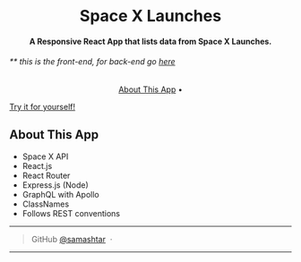 <h1 align="center">
  <br>
  <!-- <img src="./readmepics/login.png" width="200" height="350" > -->
  <br>
Space X Launches  
<br>
</h1>

<h4 align="center">A Responsive React App that lists data from Space X Launches. </h4>

<h6>** this is the front-end, for back-end go <a href="https://github.com/samashtar/spacex">here</a> </h6>

<p align="center">
  <a href="#about-this-app">About This App</a> •
</p>
<a href="https://radiant-brushlands-72455.herokuapp.com/">Try it for yourself!</a>

## About This App

- Space X API
- React.js
- React Router
- Express.js (Node)
- GraphQL with Apollo
- ClassNames
- Follows REST conventions

---

> GitHub [@samashtar](https://github.com/samashtar/) &nbsp;&middot;&nbsp;

---
